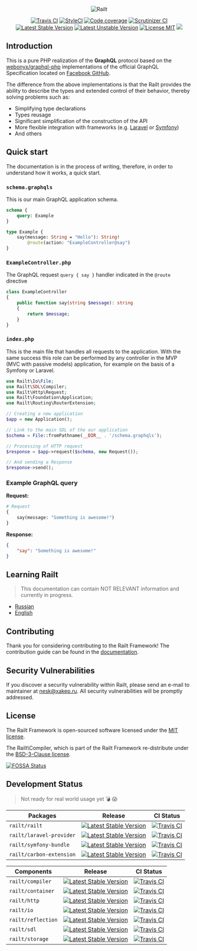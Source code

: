 <p align="center">
    <img src="https://railt.org/img/logo-dark.svg" alt="Railt" />
</p>

<p align="center">
    <a href="https://travis-ci.org/railt/railt"><img src="https://travis-ci.org/railt/railt.svg?branch=master" alt="Travis CI" /></a>
    <a href="https://styleci.io/repos/91753282?branch=master"><img src="https://styleci.io/repos/91753282/shield?b=master" alt="StyleCI" /></a>
    <a href="https://scrutinizer-ci.com/g/railt/railt/?branch=master"><img src="https://scrutinizer-ci.com/g/railt/railt/badges/coverage.png?b=master" alt="Code coverage" /></a>
    <a href="https://scrutinizer-ci.com/g/railt/railt/?branch=master"><img src="https://scrutinizer-ci.com/g/railt/railt/badges/quality-score.png?b=master" alt="Scrutinizer CI" /></a>
    <a href="https://packagist.org/packages/railt/railt"><img src="https://poser.pugx.org/railt/railt/version" alt="Latest Stable Version"></a>
    <a href="https://packagist.org/packages/railt/railt"><img src="https://poser.pugx.org/railt/railt/v/unstable" alt="Latest Unstable Version"></a>
    <a href="https://raw.githubusercontent.com/railt/railt/master/LICENSE.md"><img src="https://poser.pugx.org/railt/railt/license" alt="License MIT"></a>
    <a href="https://app.fossa.io/projects/git%2Bgithub.com%2Frailt%2Frailt?ref=badge_shield" alt="FOSSA Status"><img src="https://app.fossa.io/api/projects/git%2Bgithub.com%2Frailt%2Frailt.svg?type=shield"/></a>
</p>

## Introduction

This is a pure PHP realization of the **GraphQL** protocol based on the 
[webonyx/graphql-php](https://github.com/webonyx/graphql-php#fields) 
implementations of the official GraphQL Specification 
located on [Facebook GitHub](http://facebook.github.io/graphql/).

The difference from the above implementations is that the Railt provides the 
ability to describe the types and extended control of their behavior, 
thereby solving problems such as:

- Simplifying type declarations
- Types reusage
- Significant simplification of the construction of the API
- More flexible integration with frameworks (e.g. 
[Laravel](https://github.com/laravel/framework) or [Symfony](https://github.com/symfony/symfony))
- And others

## Quick start

The documentation is in the process of writing, therefore, 
in order to understand how it works, a quick start.

### `schema.graphqls`

This is our main GraphQL application schema.

```graphql
schema {
    query: Example
}

type Example {
    say(message: String = "Hello"): String! 
        @route(action: "ExampleController@say")
}
```

### `ExampleController.php`

The GraphQL request `query { say }` handler indicated in the `@route` directive

```php
class ExampleController
{
    public function say(string $message): string
    {
        return $message;
    }
}
```

### `index.php`

This is the main file that handles all requests to the application. 
With the same success this role can be performed by any controller 
in the MVP (MVC with passive models) application, for example on 
the basis of a Symfony or Laravel.

```php
use Railt\Io\File;
use Railt\SDL\Compiler;
use Railt\Http\Request;
use Railt\Foundation\Application;
use Railt\Routing\RouterExtension;

// Creating a new application
$app = new Application();

// Link to the main SDL of the our application
$schema = File::fromPathname(__DIR__ . '/schema.graphqls');

// Processing of HTTP request
$response = $app->request($schema, new Request());

// And sending a Response
$response->send();
```

### Example GraphQL query

**Request:**

```graphql
# Request
{
    say(message: "Something is awesome!")
}
```

**Response:**

```json
{
    "say": "Something is awesome!"
}
```

## Learning Railt

> This documentation can contain NOT RELEVANT information and currently in progress.

- [Russian](https://ru.railt.org)
- [English](https://en.railt.org)

## Contributing

Thank you for considering contributing to the Railt Framework! 
The contribution guide can be found in the [documentation](https://railt.org/docs/contributions).

## Security Vulnerabilities

If you discover a security vulnerability within Railt, please send an e-mail to maintainer 
at nesk@xakep.ru. All security vulnerabilities will be promptly addressed.

## License

The Railt Framework is open-sourced software licensed under 
the [MIT license](https://opensource.org/licenses/MIT).

The Railt\Compiler, which is part of the Railt Framework re-distribute 
under the [BSD-3-Clause license](https://opensource.org/licenses/BSD-3-Clause).


[![FOSSA Status](https://app.fossa.io/api/projects/git%2Bgithub.com%2Frailt%2Frailt.svg?type=large)](https://app.fossa.io/projects/git%2Bgithub.com%2Frailt%2Frailt?ref=badge_large)

## Development Status

> Not ready for real world usage yet :bomb: :scream:

| Packages                  | Release                                                                                                                                  | CI Status                                                                                                                     |
|---------------------------|------------------------------------------------------------------------------------------------------------------------------------------|-------------------------------------------------------------------------------------------------------------------------------|
| `railt/railt`             | [![Latest Stable Version](https://poser.pugx.org/railt/railt/version)](https://packagist.org/packages/railt/railt)                       | [![Travis CI](https://travis-ci.org/railt/railt.svg?branch=master)](https://travis-ci.org/railt/railt)                        |
| `railt/laravel-provider`  | [![Latest Stable Version](https://poser.pugx.org/railt/laravel-provider/version)](https://packagist.org/packages/railt/laravel-provider) | [![Travis CI](https://travis-ci.org/railt/laravel-provider.svg?branch=master)](https://travis-ci.org/railt/laravel-provider)  |
| `railt/symfony-bundle`    | [![Latest Stable Version](https://poser.pugx.org/railt/symfony-bundle/version)](https://packagist.org/packages/railt/symfony-bundle)     | [![Travis CI](https://travis-ci.org/railt/symfony-bundle.svg?branch=master)](https://travis-ci.org/railt/symfony-bundle)      |
| `railt/carbon-extension`  | [![Latest Stable Version](https://poser.pugx.org/railt/carbon-extension/version)](https://packagist.org/packages/railt/carbon-extension) | [![Travis CI](https://travis-ci.org/railt/carbon-extension.svg?branch=master)](https://travis-ci.org/railt/carbon-extension)  |

| Components                | Release                                                                                                                                  | CI Status                                                                                                                     |
|---------------------------|------------------------------------------------------------------------------------------------------------------------------------------|-------------------------------------------------------------------------------------------------------------------------------|
| `railt/compiler`          | [![Latest Stable Version](https://poser.pugx.org/railt/compiler/version)](https://packagist.org/packages/railt/compiler)                 | [![Travis CI](https://travis-ci.org/railt/compiler.svg?branch=master)](https://travis-ci.org/railt/compiler)                  |
| `railt/container`         | [![Latest Stable Version](https://poser.pugx.org/railt/container/version)](https://packagist.org/packages/railt/container)               | [![Travis CI](https://travis-ci.org/railt/container.svg?branch=master)](https://travis-ci.org/railt/container)                |
| `railt/http`              | [![Latest Stable Version](https://poser.pugx.org/railt/http/version)](https://packagist.org/packages/railt/http)                         | [![Travis CI](https://travis-ci.org/railt/http.svg?branch=master)](https://travis-ci.org/railt/http)                          |
| `railt/io`                | [![Latest Stable Version](https://poser.pugx.org/railt/io/version)](https://packagist.org/packages/railt/io)                             | [![Travis CI](https://travis-ci.org/railt/io.svg?branch=master)](https://travis-ci.org/railt/io)                              |
| `railt/reflection`        | [![Latest Stable Version](https://poser.pugx.org/railt/reflection/version)](https://packagist.org/packages/railt/reflection)             | [![Travis CI](https://travis-ci.org/railt/reflection.svg?branch=master)](https://travis-ci.org/railt/reflection)              |
| `railt/sdl`               | [![Latest Stable Version](https://poser.pugx.org/railt/sdl/version)](https://packagist.org/packages/railt/sdl)                           | [![Travis CI](https://travis-ci.org/railt/sdl.svg?branch=master)](https://travis-ci.org/railt/sdl)                            |
| `railt/storage`           | [![Latest Stable Version](https://poser.pugx.org/railt/storage/version)](https://packagist.org/packages/railt/storage)                   | [![Travis CI](https://travis-ci.org/railt/storage.svg?branch=master)](https://travis-ci.org/railt/storage)                    |
